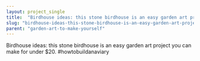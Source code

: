 ```yaml
---
layout: project_single
title:  "Birdhouse ideas: this stone birdhouse is an easy garden art project you can make for under $20. #howtobuildanaviary"
slug: "birdhouse-ideas-this-stone-birdhouse-is-an-easy-garden-art-project-you-can-make-for"
parent: "garden-art-to-make-yourself"
---
```

Birdhouse ideas: this stone birdhouse is an easy garden art project you can make for under $20. #howtobuildanaviary